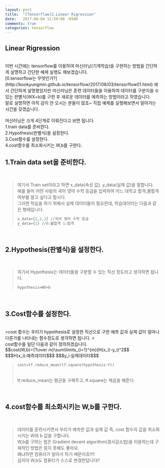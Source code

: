 ```yaml
---
layout: post
title:  "[Tensorflow]2.Linear Rigression"
date:   2017-08-04 11:59:00 -0500
comments: true
categories: tensorflow
---
```


## Linear Rigression

<br>
이번 시간에는 tensorflow를 이용하여 머신러닝(기계학습)을 구현하는 방법을 간단하게 설명하고 간단한 예제 실행도 해보겠습니다.
<br>
[0.tensorflow는 무엇인가?](http://kookyungmin.github.io/tensorflow/2017/08/03/tensorflow01.html) 에서 간단하게 설명했었지만 머신러닝은 훈련 데이터들을 이용하여 데이터를 구분지을 수 있는 판별식(WX+b)를 구한 후 새로운 데이터를 예측하는 방법이라고 하였습니다.
<br>
말로 설명하면 아직 감이 안 오시는 분들이 많죠~ 직접 예제를 실행해보면서 알아가는 시간을 갖겠습니다.
<br>
<br>
머신러닝은 크게 4단계로 이뤄진다고 보면 됩니다.
<br>
1.train data를 준비한다.
<br>
2.Hypothesis(판별식)을 설정한다.
<br>
3.Cost함수를 설정한다.
<br>
4.cost함수를 최소화시키는 W,b를 구한다.
<br>

## 1.Train data set을 준비한다.
<br>

>여기서 Train set이라고 하면 x_data(속성 값), y_data(실제 값)을 말합니다.
><br>
>예를 들어 어떤 사람의 국어 영어 수학 등급을 입력하여 어느 대학교 합격,불합격 여부를 알고 싶다고 합시다.
><br>
>그러면 학습을 하기 위해서 실제 데이터들이 필요한데, 학습데이터는 다음과 같은 형태입니다.
><br>
>
>```python
>x_data={1,2,1} //국어 영어 수학 등급
>y_data={1} //0:불합격 1:합격
>```

<br>

## 2.Hypothesis(판별식)을 설정한다.
<br>

>여기서 Hypothesis는 데이터들을 구분할 수 있는 직선 정도라고 생각하면 됩니다. 
><br>
>
>```python
>hypothesis=WX+b
>```
>
<br>

## 3.Cost함수를 설정한다.
<br>
>cost 함수는 우리가 hypothesis로 설정한 직선으로 구한 예측 값과 실제 값이 얼마나 다른가를 나타내는 함수정도로 생각하면 됩니다.
><br>
cost함수를 일단 다음과 같이 정의하겠습니다.
<br>
$$cost(W,b)={1\over m}\sum\limits_{i=1}^{m}(H(x_i)-y_i)^2$$
<br>
$$$H(x_i):예측데이터$$$ 
$$$y_i:실제데이터$$$ 
<br>

>```python
>cost=tf.reduce_mean(tf.square(hypothesis-Y))
>```
>
><br>
>tf.reduce_mean는 평균을 구해주고, 
>tf.square는 제곱을 해준다.

<br>

## 4.cost함수를 최소화시키는 W,b를 구한다.

<br>

>데이터를 훈련시키면서 우리가 예측한 값과 실제 값 즉, cost 함수의 값을 최소화시키는 W와 b 값을 구합니다.
><br>
>W,b를 구하는 법은 Gradient decent algorithm(경사감소법)을 이용하는데 구체적인 방법은 알지 못해도 좋아요.
><br>
>왜냐하면 컴퓨터가 알아서 하기 때문이죠!!!!
><br> 
>심지어 W,b도 컴퓨터가 스스로 변경한답니다!!
